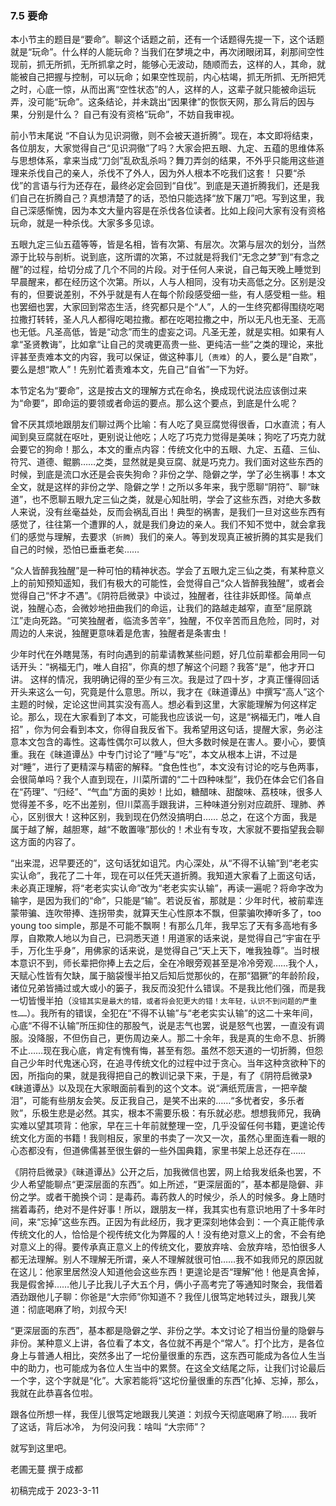 
### 7.5 要命

本小节主的题目是“要命”。聊这个话题之前，还有一个话题得先提一下，这个话题就是“玩命”。什么样的人能玩命？当我们在梦境之中，再次闭眼闭耳，刹那间空性现前，抓无所抓，无所抓拿之时，能够心无波动，随顺而去，这样的人，其命，就能被自己把握与控制，可以玩命；如果空性现前，内心枯竭，抓无所抓、无所把凭之时，心底一惊，从而出离“空性状态”的人，这样的人，这辈子就只能被命运玩弄，没可能“玩命”。这条结论，并未跳出“因果律”的恢恢天网，那么背后的因与果，分别是什么？ 自己有没有资格“玩命”，不妨自我审视。

前小节末尾说 “不自认为见识洞徹，则不会被天道折腾”。现在，本文即将结束，各位朋友，大家觉得自己“见识洞徹”了吗？大家会把五眼、九定、五蕴的思维体系与思想体系，拿来当成“刀剑”乱砍乱杀吗？舞刀弄剑的结果，不外乎只能用这些道理来杀伐自己的亲人，杀伐不了外人，因为外人根本不吃我们这套！ 只要“杀伐”的言语与行为还存在，最终必定会回到“自伐”。到底是天道折腾我们，还是我们自己在折腾自己？真想清楚了的话，恐怕只能选择“放下屠刀”吧。写到这里，我自己深感惭愧，因为本文大量内容是在杀伐各位读者。比如上段问大家有没有资格玩命，就是一种杀伐。大家多多见谅。

五眼九定三仙五蕴等等，皆是名相，皆有次第、有层次。次第与层次的划分，当然源于比较与剖析。说到底，这所谓的次第，不过就是将我们“无念之梦”到“有念之醒”的过程，给切分成了几个不同的片段。对于任何人来说，自己每天晚上睡觉到早晨醒来，都在经历这个次第。所以，人与人相同，没有功夫高低之分。区别是没有的，但要说差别，不外乎就是有人在每个阶段感受细一些，有人感受粗一些。粗也罢细也罢，大家回到常态生活，终究都只是个“人”，人的一生终究都得围绕吃喝拉撒打转转，圣人凡人都得吃喝拉撒。都在吃喝拉撒之中，所以无凡也无圣、无高也无低。凡圣高低，皆是“动念”而生的虚妄之词。凡圣无差，就是实相。如果有人拿“圣贤教诲”，比如拿“让自己的灵魂更高贵一些、更纯洁一些”之类的理论，来批评甚至责难本文的内容，我可以保证，做这种事儿（`责难`）的人，要么是“自欺”，要么是想“欺人”！先别忙着责难本文，先自己“自省”一下为好。

本节定名为“要命”，这是按古文的理解方式在命名，换成现代说法应该倒过来为“命要”，即命运的要领或者命运的要点。那么这个要点，到底是什么呢？

曾不厌其烦地跟朋友们聊过两个比喻：有人吃了臭豆腐觉得很香，口水直流；有人闻到臭豆腐就在呕吐，更别说让他吃；人吃了巧克力觉得是美味；狗吃了巧克力就会要它的狗命！那么，本文的重点内容：传统文化中的五眼、九定、五蕴、三仙、符咒、道德、鲲鹏……之类，显然就是臭豆腐、就是巧克力。我们面对这些东西的时候，到底是流口水还是会丧失狗命？非份之学、隐僻之学，学了必生祸事！本文全文，就是这样的非份之学、隐僻之学！之所以多年来，我宁愿聊“阴符”、聊“昧道”，也不愿聊五眼九定三仙之类，就是心知肚明，学会了这些东西，对绝大多数人来说，没有丝毫益处，反而会祸乱百出！典型的祸害，是我们一旦对这些东西有感觉了，往往第一个遭罪的人，就是我们身边的亲人。我们不知不觉中，就会拿我们的感觉与理解，去要求（`折腾`）我们的亲人。等到发现真正被折腾的其实是我们自己的时候，恐怕已垂垂老矣……

“众人皆醉我独醒”是一种可怕的精神状态。学会了五眼九定三仙之类，有某种意义上的前知预知遥知，我们有极大的可能性，会觉得自己“众人皆醉我独醒”，或者会觉得自己“怀才不遇”。《阴符启微录》中谈过，独醒者，往往非妖即怪。简单点说，独醒心态，会微妙地扭曲我们的命运，让我们的路越走越窄，直至“屈原跳江”走向死路。“可笑独醒者，临流多苦辛”，独醒，不仅辛苦而且危险，同时，对周边的人来说，独醒更意味着是危害，独醒者是条害虫！

少年时代在外瞎晃荡，有时向遇到的前辈请教某些问题，好几位前辈都会用同一句话开头：“祸福无门，唯人自招”，你真的想了解这个问题？我答“是”，他才开口讲。 这样的情况，我明确记得的至少有三次。我是过了四十岁，才真正懂得回话开头来这么一句，究竟是什么意思。所以，我才在《昧道谭丛》中撰写“高人”这个主题的时候，定论这世间其实没有高人。想必看到这里，大家能理解为何这样定论。那么，现在大家看到了本文，可能我也应该说一句，这是“祸福无门，唯人自招” ，你为何会看到本文，你得自我反省下。我希望用这句话，提醒大家，务必注意本文包含的毒性。这毒性偶尔可以救人，但大多数时候是在害人。要小心，要慎重。我在《昧道谭丛》中专门讨论了“睡”与“吃”，本文从根本上讲，不过是对“睡”，进行了更精深与精密的解释。“食色性也”，本文没有讨论的吃与色两事，会很简单吗？我个人直到现在，川菜所谓的“二十四种味型”，我仍在体会它们各自在“药理”、“归经”、“气血”方面的奥妙！比如，糖醋味、甜酸味、荔枝味，很多人觉得差不多，吃不出差别，但川菜高手跟我讲，三种味道分别对应疏肝、理肺、养心，区别很大！这种区别，我到现在仍然没搞明白…… 总之，在这个方面，我是属于越了解，越胆寒，越“不敢置喙”那伙的！术业有专攻，大家就不要指望我会聊这方面的内容了。

“出来混，迟早要还的”，这句话犹如诅咒。内心深处，从“不得不认输”到“老老实实认命”，我花了二十年，现在可以任凭天道折腾。我知道大家看了上面这句话，未必真正理解，将“老老实实认命”改为“老老实实认输”，再读一遍呢？将命字改为输字，是因为我们的“命”，只能是“输”。若说反省，那就是：少年时代，被前辈连蒙带骗、连吹带捧、连拐带卖，就算天生心性原本不飘，但蒙骗吹捧听多了，too young too simple，那是不可能不飘啊！有那么几年，我早忘了天有多高地有多厚，自欺欺人地以为自己，已洞悉天道！用道家的话来说，是觉得自己“宇宙在乎手，万化生乎身”，用佛家的话来说，是觉得自己“天上天下，唯我独尊”。当时根本意识不到，师长辈把你捧上去之后，全在冷眼旁观甚至是冷冷旁观……我个人，天赋心性皆有欠缺，属于脑袋慢半拍又后知后觉那伙的，在那“猖獗”的年龄阶段，诸位兄弟皆捅过或大或小的篓子，我反而没犯什么错误。不是我比他们强，而是我一切皆慢半拍（`没错其实是最大的错，或者将会犯更大的错！太年轻，认识不到问题的严重性……`）。我所有的错误，全犯在“不得不认输”与“老老实实认输”的这二十来年间，心底“不得不认输”所压抑住的那股气，说是志气也罢，说是怒气也罢，一直没有调服。没降服，不但伤自己，更伤周边亲人。那二十余年，我是真的生命不息、折腾不止……现在我心底，肯定有愧有悔，甚至有怨。虽然不怨天道的一切折腾，但怨自己少年时代鬼迷心窍，在追寻传统文化的过程中过于贪心。当年这种贪欲种下的因，所指向的果，就是我得把自己的教训记录下来，于是，有了《阴符启微录》《昧道谭丛》以及现在大家眼面前看到的这个文本。说“满纸荒唐言，一把辛酸泪”，可能有些朋友会笑。反正我自己，是笑不出来的……“多忧者安，多乐者败”，乐极生悲是必然。其实，根本不需要乐极：有乐就必悲。想想我师兄，我确实难以望其项背：他家，早在三十年前就整理一空，几乎没留任何书籍，更遑论传统文化方面的书籍！我则相反，家里的书卖了一次又一次，虽然心里面连看一眼的心态都没有，但道佛儒甚至很生僻的一些外国典籍，家里书架上总还存在……

《阴符启微录》《昧道谭丛》公开之后，加我微信也罢，网上给我发纸条也罢，不少人希望能聊点“更深层面的东西”。如上所述，“更深层面的”，基本都是隐僻、非份之学。或者干脆换个词：是毒药。毒药救人的时候少，杀人的时候多。身上随时揣着毒药，绝对不是件好事！所以，跟朋友一样，我其实也有意识地用了十多年时间，来“忘掉”这些东西。正因为有此经历，我才更深刻地体会到：一个真正能传承传统文化的人，恰恰是个视传统文化为弊履的人！没有绝对意义上的舍，不会有绝对意义上的得。要传承真正意义上的传统文化，要放弃啥、会放弃啥，恐怕很多人都无法理解。别人不理解无所谓，亲人不理解就很可怕……我不如我师兄的原因就在这儿：他家里居然没人知道他会这些东西！更遑论是否“理解”他！他是真舍掉，我是假舍掉……他儿子比我儿子大五个月，俩小子高考完了等通知时聚会，我借着酒劲跟他儿子聊：你爸是“大宗师”你知道不？我侄儿很笃定地转过头，跟我儿笑道：彻底喝麻了哟，刘叔今天!

“更深层面的东西”，基本都是隐僻之学、非份之学。本文讨论了相当份量的隐僻与非份。某种意义上讲，各位看了本文，各位就不再是个“常人”。打个比方，是各位身上与普通人相比，突然多出了一坨份量很重的东西，这东西可能成为各位人生当中的助力，也可能成为各位人生当中的累赘。在这全文结尾之际，让我们讨论最后一个字，这个字就是“化”。大家若能将“这坨份量很重的东西”化掉、忘掉，那么，我就在此恭喜各位啦。

跟各位所想一样，我侄儿很笃定地跟我儿笑道：刘叔今天彻底喝麻了哟……
我听了这话，背后冰冷，
为何没问我：啥叫
“大宗师”？

就写到这里吧。

老圃无蔓  撰于成都

初稿完成于 2023-3-11

